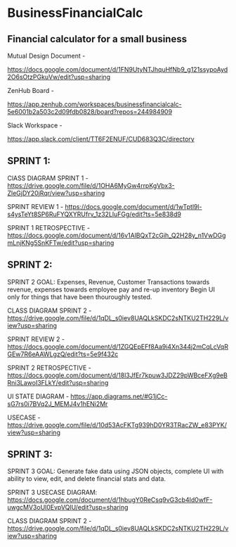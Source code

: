 # BusinessFinancialCalc
Financial calculator for a small business 
--
Mutual Design Document - 

https://docs.google.com/document/d/1FN9UtyNTJhquHfNb9_g121ssypoAyd2O6sOtzPGkuVw/edit?usp=sharing

ZenHub Board - 

https://app.zenhub.com/workspaces/businessfinancialcalc-5e6001b2a503c2d09fdb0828/board?repos=244984909

Slack Workspace -

https://app.slack.com/client/TT6F2ENUF/CUD683Q3C/directory



SPRINT 1:
--

ClASS DIAGRAM SPRINT 1 - https://drive.google.com/file/d/1OHA6MyGw4rrpKgVbx3-ZleGjDY20jRqr/view?usp=sharing


SPRINT REVIEW 1 - https://docs.google.com/document/d/1wTptl9l-s4ysTeYt8SP6RuFYQXYRUfrv_1z32LluFGg/edit?ts=5e838d9


SPRINT 1 RETROSPECTIVE - https://docs.google.com/document/d/16v1AlBQxT2cGih_Q2H28y_n1VwDGgmLnjKNg5SnKFTw/edit?usp=sharing


SPRINT 2:
--
SPRINT 2 GOAL:
Expenses, Revenue, Customer Transactions towards revenue, expenses towards employee pay and re-up inventory
Begin UI only for things that have been thouroughly tested. 


CLASS DIAGRAM SPRINT 2 - https://drive.google.com/file/d/1qDL_s0iev8UAQLkSKDC2sNTKU2TH229L/view?usp=sharing


SPRINT REVIEW 2 - https://docs.google.com/document/d/1ZGQEpEFf8Aa9i4Xn344j2mCqLcVqRGEw7R6eAAWLgzQ/edit?ts=5e9f432c


SPRINT 2 RETROSPECTIVE - https://docs.google.com/document/d/18l3JfEr7kpuw3JDZ29pWBceFXg9eBRni3LawoI3FLkY/edit?usp=sharing


UI STATE DIAGRAM - https://app.diagrams.net/#G1jCc-sG7rs0i7BVq2J_MEMJ4v1hENi2Mr

USECASE - https://drive.google.com/file/d/10d53AcFKTg939hD0YR3TRacZW_e83PYK/view?usp=sharing





SPRINT 3:
--
SPRINT 3 GOAL: 
Generate fake data using JSON objects, complete UI with ability to view, edit, and delete financial stats and data.

SPRINT 3 USECASE DIAGRAM: https://docs.google.com/document/d/1hbugY0ReCsq9vG3cb4Id0wfF-uwgcMV3oUl0EvpVQIU/edit?usp=sharing


CLASS DIAGRAM SPRINT 2 - https://drive.google.com/file/d/1qDL_s0iev8UAQLkSKDC2sNTKU2TH229L/view?usp=sharing

